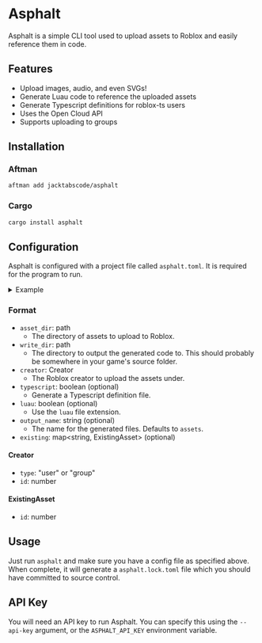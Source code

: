 # Asphalt

Asphalt is a simple CLI tool used to upload assets to Roblox and easily reference them in code.

## Features

-   Upload images, audio, and even SVGs!
-   Generate Luau code to reference the uploaded assets
-   Generate Typescript definitions for roblox-ts users
-   Uses the Open Cloud API
-   Supports uploading to groups

## Installation

### Aftman

```sh
aftman add jacktabscode/asphalt
```

### Cargo

```sh
cargo install asphalt
```

## Configuration

Asphalt is configured with a project file called `asphalt.toml`. It is required for the program to run.

<details>
<summary>Example</summary>

```toml
asset_dir = "test/"
write_dir = "output/"
typescript = true
luau = true

[creator]
type = "user"
id = 9670971

[existing."test/online_asset.ogg"]
id = 583095803
```

</details>

### Format

-   `asset_dir`: path
    -   The directory of assets to upload to Roblox.
-   `write_dir`: path
    -   The directory to output the generated code to. This should probably be somewhere in your game's source folder.
-   `creator`: Creator
    -   The Roblox creator to upload the assets under.
-   `typescript`: boolean (optional)
    -   Generate a Typescript definition file.
-   `luau`: boolean (optional)
    -   Use the `luau` file extension.
-   `output_name`: string (optional)
    -   The name for the generated files. Defaults to `assets`.
-   `existing`: map<string, ExistingAsset> (optional)

#### Creator

-   `type`: "user" or "group"
-   `id`: number

#### ExistingAsset

-   `id`: number

## Usage

Just run `asphalt` and make sure you have a config file as specified above. When complete, it will generate a `asphalt.lock.toml` file which you should have committed to source control.

## API Key

You will need an API key to run Asphalt. You can specify this using the `--api-key` argument, or the `ASPHALT_API_KEY` environment variable.

